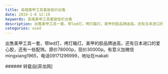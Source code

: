 ```yaml
---
title: 高端美甲工具套装低价出售
date: 2019-1-8 12:19
keywords: 高端美甲工具套装低价出售
description: 出售美甲工具一套，带led灯，烤灯箱灯。美甲的胶品牌迪高，还有日本进口的爱心胶，还有一些配饰。原价78000p，现价30000p。有意义加微信mingxiang1965，电话09171296999，地址在makati
categories: used
---
```

<td class="t_f" id="postmessage_2639993">

出售美甲工具一套，带led灯，烤灯箱灯。美甲的胶品牌迪高，还有日本进口的爱心胶，还有一些配饰。原价78000p，现价30000p。有意义加微信mingxiang1965，电话09171296999，地址在makati<br/>
</td>
###### 转载自[菲龙网]
